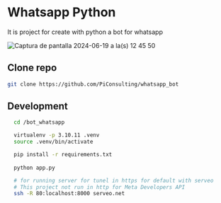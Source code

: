 
# Whatsapp Python

It is project for create with python a bot for whatsapp

![Captura de pantalla 2024-06-19 a la(s) 12 45 50](https://github.com/PiConsulting/whatsapp_bot/assets/72234490/c26c8763-2d2e-4add-a618-7cf8caa61c66)

## Clone repo

```bash
git clone https://github.com/PiConsulting/whatsapp_bot
```

## Development

```bash
  cd /bot_whatsapp

  virtualenv -p 3.10.11 .venv
  source .venv/bin/activate

  pip install -r requirements.txt
  
  python app.py

  # for running server for tunel in https for default with serveo
  # This project not run in http for Meta Developers API
  ssh -R 80:localhost:8000 serveo.net
```
